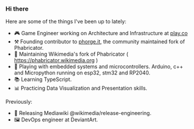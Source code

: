 ### Hi there 

Here are some of the things I've been up to lately:
- 🎮 Game Engineer working on Architecture and Infrastructure at [play.co](/orgs/play-co)
- ⚒️ Founding contributor to [phorge.it](https://we.phorge.it), the community maintained fork of Phabricator.
- 🔭 Maintaining Wikimedia's fork of Phabricator ( https://phabricator.wikimedia.org )
- 🌱 Playing with embedded systems and microcontrollers. Arduino, c++ and Micropython running on esp32, stm32 and RP2040.
- 📚 Learning TypeScript.
- 📊 Practicing Data Visualization and Presentation skills.

Previously:

- 🚢 Releasing Mediawiki @wikimedia/release-engineering.
- 🖼️ DevOps engineer at DeviantArt.
